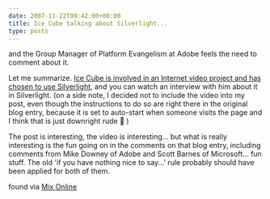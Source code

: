 ```yaml
---
date: 2007-11-22T09:42:00+00:00
title: Ice Cube talking about Silverlight...
type: posts
---
```

and the Group Manager of Platform Evangelism at Adobe feels the need to comment about it.

Let me summarize. [Ice Cube is involved in an Internet video project and has chosen to use Silverlight](https://blogs.msdn.com/synergist/archive/2007/11/20/ice-cube-s-uvntv-com-goes-live-with-silverlight.aspx), and you can watch an interview with him about it in Silverlight. (on a side note, I decided not to include the video into my post, even though the instructions to do so are right there in the original blog entry, because it is set to auto-start when someone visits the page and I think that is just downright rude 🙂 )

The post is interesting, the video is interesting... but what is really interesting is the fun going on in the comments on that blog entry, including comments from Mike Downey of Adobe and Scott Barnes of Microsoft... fun stuff. The old 'if you have nothing nice to say...' rule probably should have been applied for both of them.



found via [Mix Online](https://visitmix.com/blogs/Joshua/293/)
